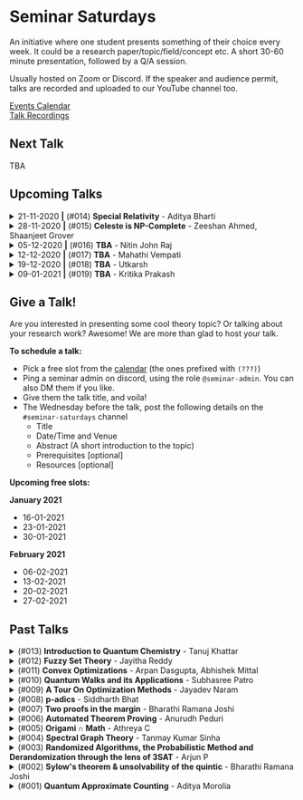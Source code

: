 <!-- commit tag: [seminar-saturdays] -->

Seminar Saturdays
=================

An initiative where one student presents something of their choice every week. It could be a research paper/topic/field/concept etc. A short 30-60 minute presentation, followed by a Q/A session.

Usually hosted on Zoom or Discord. If the speaker and audience permit, talks are recorded and uploaded to our YouTube channel too.

[Events Calendar](http://tiny.cc/IIITHTheoryEvents)  
[Talk Recordings](https://www.youtube.com/playlist?list=PLcCKNfqBwtiU-C6jn-jgr3OaZG7Kwh7es)

Next Talk
---------

TBA

Upcoming Talks
--------------

<details><summary>21-11-2020 <b>|</b> (#014) <b>Special Relativity</b> - Aditya Bharti</summary><p>

**Date & Time:** 21-11-2020, 22:15 IST

### Abstract
TBA

</p></details>

<details><summary>28-11-2020 <b>|</b> (#015) <b>Celeste is NP-Complete</b> - Zeeshan Ahmed, Shaanjeet Grover</summary><p>

**Date & Time:** 12-12-2020, 22:15 IST

### Abstract
TBA

</p></details>

<details><summary>05-12-2020 <b>|</b> (#016) <b>TBA</b> - Nitin John Raj</summary><p>

**Date & Time:** 05-12-2020, 22:15 IST

**Tentative Title(s):** Oddities in the Scala Type System; Dependent Object Type (DOT) calculus.

### Abstract
TBA

</p></details>

<details><summary>12-12-2020 <b>|</b> (#017) <b>TBA</b> - Mahathi Vempati</summary><p>

**Date & Time:** 12-12-2020, 22:15 IST

### Abstract
TBA

</p></details>

<details><summary>19-12-2020 <b>|</b> (#018) <b>TBA</b> - Utkarsh</summary><p>

**Date & Time:** 19-12-2020, 22:15 IST

### Abstract
TBA

</p></details>

<details><summary>09-01-2021 <b>|</b> (#019) <b>TBA</b> - Kritika Prakash</summary><p>

**Date & Time:** 09-01-2021, 22:15 IST

### Abstract
TBA

</p></details>

Give a Talk!
------------
Are you interested in presenting some cool theory topic? Or talking about your research work? Awesome! We are more than glad to host your talk.

**To schedule a talk:**
- Pick a free slot from the [calendar](http://tiny.cc/IIITHTheoryEvents) (the ones prefixed with `(???)`)
- Ping a seminar admin on discord, using the role `@seminar-admin`. You can also DM them if you like.
- Give them the talk title, and voila!
- The Wednesday before the talk, post the following details on the `#seminar-saturdays` channel
    + Title
    + Date/Time and Venue
    + Abstract (A short introduction to the topic)
    + Prerequisites \[optional]
    + Resources \[optional]

**Upcoming free slots:**

**January 2021**
- 16-01-2021
- 23-01-2021
- 30-01-2021

**February 2021**
- 06-02-2021
- 13-02-2021
- 20-02-2021
- 27-02-2021

Past Talks
----------

<details><summary>(#013) <b>Introduction to Quantum Chemistry</b> - Tanuj Khattar</summary><p>

**Date & Time:** 15-11-2020, 22:40 IST

### Abstract
This talk aims to introduce computer science students to the field of Quantum Chemistry. We will start by introducing the electronic structure problem and gradually show how we can solve for dissociation energy of H2 molecule via a quantum circuit using OpenFermion. 

### Prerequisites
Basics of Quantum Computing,  Basics of electronic structure theory (Class 11th NCERT), Basic python.

### Resources
[Recording](https://youtu.be/sDHvNAVWzsU)

### About the Speaker
Tanuj Khattar did his Bachelors in CS at IIIT-H. He later worked at a couple of tech firms. He is currently at Google Munich, and is working closely with the Google Quantum Teams, particularly the one on OpenFermion.

</p></details>

<details><summary>(#012) <b>Fuzzy Set Theory</b> - Jayitha Reddy</summary><p>

**Date & Time:** 07-11-2020, 22:15 IST

### Abstract
Around the 1960s there was a grand paradigm shift in Science, challenging the traditional view which insisted that uncertainity was undesirable and should be avoided. This shift brought upon a modern view which is tolerant of uncertainity and insists that science cannot avoid it. Fuzzy set theory is a result of this shift, it challenges the very foundations upon which probability theory is based on: Aristotelian two-valued logic. In this seminar I will briefly introduce concepts of Fuzzy Set Theory: definitions, types and operators.

### Prerequisites
Elementary Set Theory (not necessary though). 

### Resources
Fuzzy Sets and Fuzzy Logic: Theory and Applications by George Klir

[Recording](https://youtu.be/-WG3eKGphyg) and [Talk Slides](talk_07_11_20_fuzzy_sets.html)

</p></details>

<details><summary>(#011) <b>Convex Optimizations</b> - Arpan Dasgupta, Abhishek Mittal</summary><p>

**Date & Time:** 31-10-2020, 22:15 IST

### Abstract
"Mathematics can instruct us on how to optimise a given problem, but the challenging part is figuring out what to optimize." There are multiple algorithms out there to find the optimal solution to a problem, some are fully developed and some are active research areas. Whereas most of these algorithms are only able to efficiently find a solution if your objective function is convex, most of the real life optimisation problems are not so straightforwardly convex. We will discuss what these convex functions are and how we can try to convert our objective functions (that we want to minimise or maximise) in real life to convex functions so that we can use our traditional algorithms to find a solution. We will show with the help of a problem how lower bounds can be attained on a real life applicable problem.

### Prerequisites 
Linear Algebra - Eigenvalues and Eigenvectors, Positive Semidefiniteness.

### Resources
[Boyd and Vandenberghe, "Convex Optimizations"](https://web.stanford.edu/~boyd/cvxbook/bv_cvxbook.pdf)

[Recording](https://youtu.be/uPhUkHvpVAs), [Talk Slides](talk_31_10_20_convex_opt_slides.pdf), [Talk Whiteboard](talk_31_10_20_convex_opt_whiteboard.pdf)

</p></details> 


<details><summary>(#010) <b>Quantum Walks and its Applications</b> - Subhasree Patro</summary><p>

**Date & Time:** 24-10-2020, 22:15 IST

### Abstract
We will first discuss the basic quantum walk algorithm and we will see how, in the query complexity model, quantum walks can be applied to achieve better than classical query algorithms for the Element Distinctness problem and (if time permits) the Triangle Finding problem.

### Prerequisites
Basics of Quantum Computing, Grover’s algorithm, Query complexity.

### Resources
Reference: [Chapter 8 of Ronald de Wolf’s lecture notes](https://homepages.cwi.nl/~rdewolf/qcnotes.pdf)  
[Talk Recording](https://youtu.be/jE-luDw0yLY) and [Whiteboard](https://onedrive.live.com/view.aspx?resid=AF40D4840AF9F3D!140&authkey=!ABPa2npoEn95caQ)

### About the Speaker
[Subhasree Patro](https://www.qusoft.org/patro/) is a PhD student at the [Algorithms and Complexity Group at CWI, Amsterdam](https://www.cwi.nl/research/groups/algorithms-and-complexity) and [QuSoft](https://www.qusoft.org/). She currently works on Conditional Quantum Time Lower Bounds under the guidance of Harry Buhrman. She has made impactful contributions to the field, including her recent paper titled [The Quantum Strong Exponential-Time Hypothesis](https://arxiv.org/abs/1911.05686). She had previously done her masters at IIIT-H on Quantum Information Theory.

</p></details>


<details><summary>(#009) <b>A Tour On Optimization Methods</b> - Jayadev Naram</summary><p>

**Date & Time:** 17-10-2020, 22:15 IST

### Abstract
An optimization method solves the problem of finding the minimizer of a function in a given search space. There are a wide variety of optimization algorithms used in applications. But to guarantee global or even local optimality one needs the problem to satisfy some set of conditions. Usually, the function considered will be differentiable upto the 2nd order. For these types of problems there is a rich class of optimization methods which are provably optimal. This class of algorithms is broadly classified into - Line Search Methods and Trust Region Methods. This talk gives an overview of these classes of optimization algorithms along with a brief discussion of convergence results.

### Prerequisites
Multivariable differential calculus

### Resources 
[J. Nocedal and S. Wright, Numerical Optimization](https://www.csie.ntu.edu.tw/~r97002/temp/num_optimization.pdf)

[Talk Slides](talk_17_10_20_opt_methods.pdf) and [Recording](https://www.youtube.com/watch?v=HHbBttEK8R0)

</p></details>

<details><summary>(#008) <b>p-adics</b> - Siddharth Bhat</summary><p>
  
**Date & Time:** 10-10-2020, 23:00 IST
  
### Abstract 
The integers and polynomials of a single variable look tantalizingly similar. Many of our intuitions about factorizations, primality, GCD, LCM, and other number-theoretic operations work "equally well" on  single-variable polynomials. 

However, single-variable polynomials appear to provide a richer theory at first glance:  We can evaluate polynomials, differentiate them, take their taylor series expansion, and other operations which are hinged on the ability to interpret a polynomial as a function. We shall embark on a quest to port these operations back into number-land. This will lead us to eventually define the p-adics, which can be viewed as the "correct way" to transport the ability to evaluate a single-variable polynomial back into the integers. 

Some cute counter intuitive results will be shown. Delight shall hopefully be had. No theorems of consequence will be  demonstrated, since my knowledge of these p-adics is limited.

### Resources
The reference material for the talk is the first three to four chapters of the book, "p-adic numbers, an introduction" by Fernando Gouvea: https://www.springer.com/us/book/9783642590580

[Talk Slides](https://github.com/bollu/notes/blob/master/slides-intro-p-adics/slides.pdf) and [Recording](https://www.youtube.com/watch?v=95vqTNmMe9s)

</p></details>

<details><summary>(#007) <b>Two proofs in the margin</b> - Bharathi Ramana Joshi</summary><p>

**Date & Time:** 03-10-2020, 22:15 IST

### Abstract
Hailed as the queen of mathematics, number theory is one of the most accessible, yet most abstract areas of mathematics. Fermat's Last Theorem, which states that there are no positive integers a, b, c such that a^n + b^n = c^n  for any integer value of n > 2, remaind unsolved for 358 years and is the theorem with the largest number of unsuccessful proofs. Although the proof for any n uses heavy machinery from algebraic number theory (indeed, the conjecture drove the development of much of it), the proof for the special case n=4 uses a technique named infinite descent and is accessible. This talk demonstrates application of infinite descent to the n=4 case and two proofs for the same.

### Prerequisites
Highschool level understanding of number theory; specifically GCD, pythagorean triples and modular arithmetic (congruence mod n relation).

### Resources
None! Just come and enjoy the show

[Talk Slides](talk_04_10_20_flt4.pdf) and [Recording](https://www.youtube.com/watch?v=yU7YCuNdV3Q)

</p></details>

<details><summary>(#006) <b>Automated Theorem Proving</b> - Anurudh Peduri</summary><p>

**Date & Time:** 26-09-2020, 22:15 IST

### Automated Theorem Proving: A humble computer's Math PhD dissertation

### Abstract
An introduction to Proof Assistants, and how automated theorem proving actually works. We will see how to formally specify math propositions and proofs to a computer so that they can be verified.


### Prerequisites
None! Just basic high school math.


### Resources
[Coq](https://coq.inria.fr/) and [Lean](https://leanprover.github.io/) theorem provers.
There are other [proof assistants](https://en.wikipedia.org/wiki/Proof_assistant) too.

[Lean Natural Number Game](https://wwwf.imperial.ac.uk/~buzzard/xena/natural_number_game/)

[Talk Slides](talk_27_09_20_theorem_proving.pdf) and [Recording](https://www.youtube.com/watch?v=tzM9acXSmtU)

</p></details>

<details><summary>(#005) <b>Origami ∩ Math</b> - Athreya C</summary><p>

**Date & Time:** 19-09-2020, 22:15 IST

### Abstract
Will approach the problem of Origami design from a math persepective. I will try to motivate why this is important, and then try to give some insight into how the techniques behind modern Origami design were developed by giving some key moments in its history. Finally I will describe one of the most powerful and generalizable techniques to design Origami.

Most of my talk will be directly from material in Origami Design Secrets, 2nd Edition by Robert J. Lang

### Prerequisites
None!

### Resources
[Talk Slides](https://docs.google.com/presentation/d/1YZXazUE1Tv8IZhOKNho903jNZn1V-ibD0HDHSbcmGAI/) and [Recording](https://www.youtube.com/watch?v=Ikgq1AdFpAY)

</p></details>
<details><summary>(#004) <b>Spectral Graph Theory</b> - Tanmay Kumar Sinha</summary><p>

**Date & Time:** 12-09-2020, 21:00 IST

### Abstract
I will be covering introductory material on spectral graph theory(defining the matrices associated to a graph, some properties of these matrices, and then some graph theory problems that can be solved using linear algebraic methods)

### Prerequisites
Basic linear algebra and graph theory

### Resources
The main resource will be 1st and possibly 2nd chapter of the book Spectra of Graphs, by Brouwer and Haemers(https://www.win.tue.nl/~aeb/2WF02/spectra.pdf). Another good resource is the following - (http://users.cms.caltech.edu/~vidick/notes/CMS139/spectral.pdf)

</p></details>

<details><summary>(#003) <b>Randomized Algorithms, the Probabilistic Method and Derandomization through the lens of 3SAT</b> - Arjun P</summary><p>

**Date & Time:** 05-09-2020, 21:00 IST

### Abstract
We'll look at a trivial-looking randomized approximation algorithm for MAX-E3SAT, the problem of satisfying as many clauses as possible in a special kind of 3SAT instance. We'll then introduce the probabilistic method and see how it can use our algorithm to say something about the satisfiability of arbitrary E3SAT instances. Finally, we will discuss how one could obtain a deterministic approximation algorithm for the same problem.

### Prerequisites
Basic probability and expectations, linearity of expectations, conditional expectation. Knowing what 3SAT and NP-Completeness are would be required to appreciate the significance, but not necessarily to follow the discussion [For the latter, consult any textbook on complexity theory, e.g., Arora-Barak]

### Resources
This slideshow (page 7 & 8) are most of the content of the talk: https://cse.buffalo.edu/~hungngo/classes/2008/694/notes/rr-sat.pdf. From a quick google, I couldn't find anything that talks about it in more detail for this particular problem, but the ideas are the same. This technique for derandomization is called the method of conditional expectations.

For more on the probabilistic method, you can see the textbook titled (surprise!) the Probabilistic Method by Alon & Spencer.

[Talk Slides](talk_05_09_20_e3sat.pdf)

</p></details>

<details><summary>(#002) <b>Sylow's theorem & unsolvability of the quintic</b> - Bharathi Ramana Joshi</summary><p>

**Date & Time:** 29-08-2020, 21:00 IST

### Abstract
Presenting the proof from Dummit & Foote, so that is the reading material (section 4.5 does Sylow's theorem)

### Prerequisites
Basic definitions, homomorphisms, actions, Lagrange's theorem, Isomorphism Theorems, Class Equation

### Resources
[Talk Slides](talk_29_08_20_sylow.pdf)

</p></details>

<details><summary>(#001) <b>Quantum Approximate Counting</b> - Aditya Morolia</summary><p>

**Date & Time:** 22-08-2020, 21:00 IST

### Abstract
Presentation of the paper [Quantum Approximate Counting, Simplified](https://arxiv.org/pdf/1908.10846.pdf)

</p></details>
